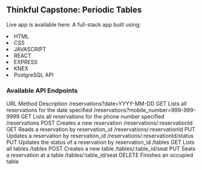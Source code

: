 <h2>Thinkful Capstone: Periodic Tables </h2>

<p>Live app is available here: A full-stack app built using:</p>

<li>HTML</li>
<li>CSS</li>
<li>JAVASCRIPT</li>
<li>REACT</li>
<li>EXPRESS</li>
<li>KNEX</li>
<li>PostgreSQL API</li>


<h3>Available API Endpoints</h3>

<p>URL	Method	Description
/reservations?date=YYYY-MM-DD	GET	Lists all reservations for the date specified
/reservations?mobile_number=999-999-9999	GET	Lists all reservations for the phone number specified
/reservations	POST	Creates a new reservation
/reservations/:reservationId	GET	Reads a reservation by reservation_id
/reservations/:reservationId	PUT	Updates a reservation by reservation_id
/reservations/:reservationId/status	PUT	Updates the status of a reservation by reservation_id
/tables	GET	Lists all tables
/tables	POST	Creates a new table
/tables/:table_id/seat	PUT	Seats a reservation at a table
/tables/:table_id/seat	DELETE	Finishes an occupied table</p>
